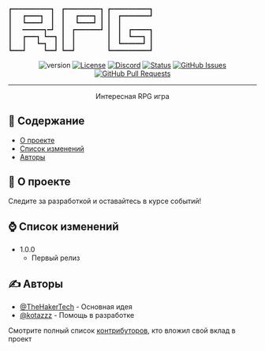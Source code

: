 ```
┏━━━━━━━━━━━┓  ┏━━━━━━━━━━┓ ┏━━━━━━━━━━━┓
┃   ┏━━━━┓  ┃  ┃   ┏━━━━┓ ┃ ┃  ┏━━━━━━━━┛
┃   ┗━━━━┛  ┃  ┃   ┗━━━━┛ ┃ ┃  ┃         
┃   ━━━━━━┓━┛  ┃  ┏━━━━━━━┛ ┃  ┃  ┏━━━━━┓
┃   ┏━━━┓ ┗━━┓ ┃  ┃         ┃  ┃  ┗━━━┓ ┃
┃   ┃   ┗━┓  ┃ ┃  ┃         ┃  ┗━━━━━━┛ ┃
┗━━━┛     ┗━━┛ ┗━━┛         ┗━━━━━━━━━━━┛
```


<div align="center">

![version](https://img.shields.io/badge/version-alpha-blue)
[![License](https://img.shields.io/badge/Лицензия-MIT-blue.svg)](/LICENSE)
[![Discord](https://img.shields.io/discord/992780447870357574?logo=discord)]([/LICENSE](https://discord.gg/HjJCwm5))
[![Status](https://img.shields.io/badge/Статус-активно-success.svg)]()
[![GitHub Issues](https://img.shields.io/github/issues/TheHakerTech/Craft_Box_RPG.svg)](https://github.com/TheHakerTech/Craft_Box_RPG/issues)
[![GitHub Pull Requests](https://img.shields.io/github/issues-pr/TheHakerTech/Craft_Box_RPG.svg)](https://github.com/TheHakerTech/Craft_Box_RPG/pulls)

</div>

---

<p align="center"> Интересная RPG игра
    <br> 
</p>

## 📝 Содержание

- [О проекте](#about)
- [Список изменений](#changelog)
- [Авторы](#authors)

## 🧐 О проекте <a name = "about"></a>

Следите за разработкой и оставайтесь в курсе событий!

## ⌚ Список изменений <a name = "changelog"></a>

- 1.0.0
  - Первый релиз

## ✍️ Авторы <a name = "authors"></a>

- [@TheHakerTech](https://github.com/TheHakerTech) - Основная идея
- [@kotazzz](https://github.com/kotazzz) - Помощь в разработке

Смотрите полный список [контрибуторов](https://github.com/TheHakerTech/Craft_Box_RPG/contributors), кто вложил свой вклад в проект

